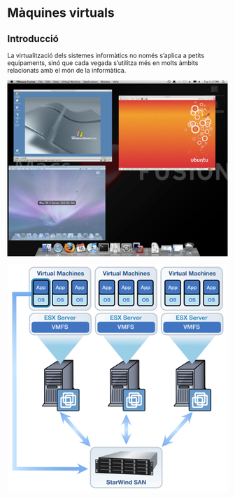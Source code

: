 # Màquines virtuals

## Introducció

La virtualització dels sistemes informàtics no només s’aplica a petits equipaments, sinó que cada vegada s’utilitza més en molts àmbits relacionats amb el món de la informàtica.

![Entorn d&apos;escriptori](.gitbook/assets/virtualitzacio-escriptori.png)

![Entorn professional](.gitbook/assets/virtualitzacio-empresarial.png)

